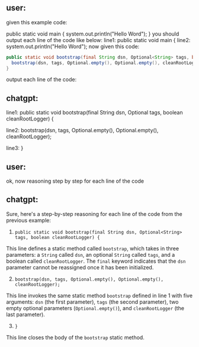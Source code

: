 

## user: 

given this example code: 

 public static void main { 
  system.out.println("Hello Word"); 
 } 
 you should output each line of the code like below: 
 line1: public static void main { 
  line2:      system.out.println("Hello Word");
 now given this code: 
  ```java
public static void bootstrap(final String dsn, Optional<String> tags, boolean cleanRootLogger) {
    bootstrap(dsn, tags, Optional.empty(), Optional.empty(), cleanRootLogger);
  }
```

  output each line of the code:

## chatgpt: 

line1: public static void bootstrap(final String dsn, Optional<String> tags, boolean cleanRootLogger) { 

line2:    bootstrap(dsn, tags, Optional.empty(), Optional.empty(), cleanRootLogger);

line3: }

## user: 

ok, now reasoning step by step for each line of the code

## chatgpt: 

Sure, here's a step-by-step reasoning for each line of the code from the previous example:

1. `public static void bootstrap(final String dsn, Optional<String> tags, boolean cleanRootLogger) {` 

This line defines a static method called `bootstrap`, which takes in three parameters: a `String` called `dsn`, an optional `String` called `tags`, and a boolean called `cleanRootLogger`. The `final` keyword indicates that the `dsn` parameter cannot be reassigned once it has been initialized.

2. `bootstrap(dsn, tags, Optional.empty(), Optional.empty(), cleanRootLogger);` 

This line invokes the same static method `bootstrap` defined in line 1 with five arguments: `dsn` (the first parameter), `tags` (the second parameter), two empty optional parameters (`Optional.empty()`), and `cleanRootLogger` (the last parameter).

3. `}` 

This line closes the body of the `bootstrap` static method.